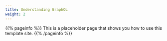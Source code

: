 ```yaml
---
title: Understanding GraphQL
weight: 2
---
```


{{% pageinfo %}}
This is a placeholder page that shows you how to use this template site.
{{% /pageinfo %}}
